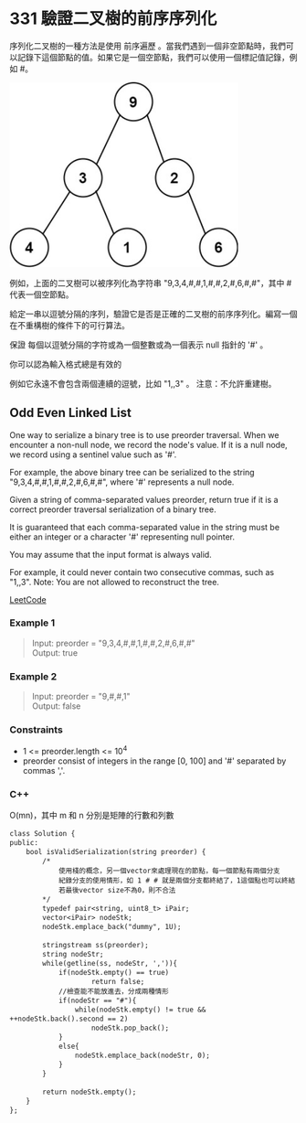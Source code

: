 # 331 驗證二叉樹的前序序列化

序列化二叉樹的一種方法是使用 前序遍歷 。當我們遇到一個非空節點時，我們可以記錄下這個節點的值。如果它是一個空節點，我們可以使用一個標記值記錄，例如 #。

<img src="img/331.jpg" width = "400"/>

例如，上面的二叉樹可以被序列化為字符串 "9,3,4,#,#,1,#,#,2,#,6,#,#"，其中 # 代表一個空節點。

給定一串以逗號分隔的序列，驗證它是否是正確的二叉樹的前序序列化。編寫一個在不重構樹的條件下的可行算法。

保證 每個以逗號分隔的字符或為一個整數或為一個表示 null 指針的 '#' 。

你可以認為輸入格式總是有效的

例如它永遠不會包含兩個連續的逗號，比如 "1,,3" 。
注意：不允許重建樹。

##  Odd Even Linked List

One way to serialize a binary tree is to use preorder traversal. When we encounter a non-null node, we record the node's value. If it is a null node, we record using a sentinel value such as '#'.

For example, the above binary tree can be serialized to the string "9,3,4,#,#,1,#,#,2,#,6,#,#", where '#' represents a null node.

Given a string of comma-separated values preorder, return true if it is a correct preorder traversal serialization of a binary tree.

It is guaranteed that each comma-separated value in the string must be either an integer or a character '#' representing null pointer.

You may assume that the input format is always valid.

For example, it could never contain two consecutive commas, such as "1,,3".
Note: You are not allowed to reconstruct the tree.
 
[LeetCode](https://leetcode.cn/problems/patching-array/)

### Example 1

> Input: preorder = "9,3,4,#,#,1,#,#,2,#,6,#,#"  
Output: true


### Example 2

> Input: preorder = "9,#,#,1"  
Output: false


### Constraints

* 1 <= preorder.length <= 10<sup>4</sup>
* preorder consist of integers in the range [0, 100] and '#' separated by commas ','.


### C++ 

O(mn)，其中 m 和 n 分別是矩陣的行數和列數

```
class Solution {
public:
    bool isValidSerialization(string preorder) {
        /*
            使用棧的概念，另一個vector來處理現在的節點，每一個節點有兩個分支
            紀錄分支的使用情形，如 1 # # 就是兩個分支都終結了，1這個點也可以終結
            若最後vector size不為0，則不合法
        */
        typedef pair<string, uint8_t> iPair;
        vector<iPair> nodeStk;
        nodeStk.emplace_back("dummy", 1U);

        stringstream ss(preorder);
        string nodeStr;
        while(getline(ss, nodeStr, ',')){
            if(nodeStk.empty() == true)
                    return false;
            //檢查能不能放進去，分成兩種情形
            if(nodeStr == "#"){                
                while(nodeStk.empty() != true && ++nodeStk.back().second == 2)
                    nodeStk.pop_back();
            }
            else{
                nodeStk.emplace_back(nodeStr, 0);
            }
        }

        return nodeStk.empty();
    }
};
```